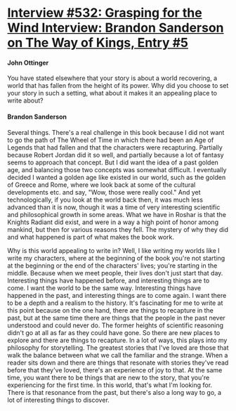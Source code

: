 # [Interview #532: Grasping for the Wind Interview: Brandon Sanderson on The Way of Kings, Entry #5](https://www.theoryland.com/intvmain.php?i=532#5)

#### John Ottinger

You have stated elsewhere that your story is about a world recovering, a world that has fallen from the height of its power. Why did you choose to set your story in such a setting, what about it makes it an appealing place to write about?

#### Brandon Sanderson

Several things. There's a real challenge in this book because I did not want to go the path of The Wheel of Time in which there had been an Age of Legends that had fallen and that the characters were recapturing. Partially because Robert Jordan did it so well, and partially because a lot of fantasy seems to approach that concept. But I did want the idea of a past golden age, and balancing those two concepts was somewhat difficult. I eventually decided I wanted a golden age like existed in our world, such as the golden of Greece and Rome, where we look back at some of the cultural developments etc. and say, "Wow, those were really cool." And yet technologically, if you look at the world back then, it was much less advanced than it is now, though it was a time of very interesting scientific and philosophical growth in some areas. What we have in Roshar is that the Knights Radiant did exist, and were in a way a high point of honor among mankind, but then for various reasons they fell. The mystery of why they did and what happened is part of what makes the book work.

Why is this world appealing to write in? Well, I like writing my worlds like I write my characters, where at the beginning of the book you're not starting at the beginning or the end of the characters' lives; you're starting in the middle. Because when we meet people, their lives don't just start that day. Interesting things have happened before, and interesting things are to come. I want the world to be the same way. Interesting things have happened in the past, and interesting things are to come again. I want there to be a depth and a realism to the history. It's fascinating for me to write at this point because on the one hand, there are things to recapture in the past, but at the same time there are things that the people in the past never understood and could never do. The former heights of scientific reasoning didn't go at all as far as they could have gone. So there are new places to explore and there are things to recapture. In a lot of ways, this plays into my philosophy for storytelling. The greatest stories that I've loved are those that walk the balance between what we call the familiar and the strange. When a reader sits down and there are things that resonate with stories they've read before that they've loved, there's an experience of joy to that. At the same time, you want there to be things that are new to the story, that you're experiencing for the first time. In this world, that's what I'm looking for. There is that resonance from the past, but there's also a long way to go, a lot of interesting things to discover.

